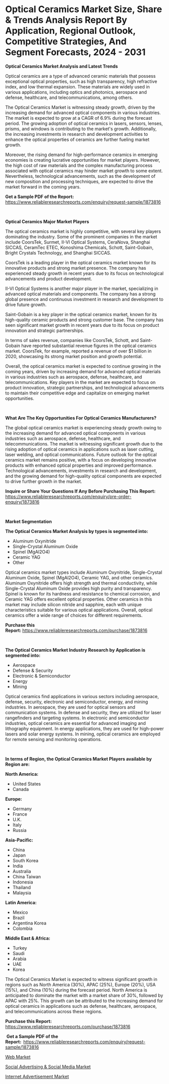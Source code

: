 <p><h1>Optical Ceramics Market Size, Share & Trends Analysis Report By Application, Regional Outlook, Competitive Strategies, And Segment Forecasts, 2024 - 2031</h1></p><p><strong>Optical Ceramics Market Analysis and Latest Trends</strong></p>
<p><p>Optical ceramics are a type of advanced ceramic materials that possess exceptional optical properties, such as high transparency, high refractive index, and low thermal expansion. These materials are widely used in various applications, including optics and photonics, aerospace and defense, healthcare, and telecommunications, among others.</p><p>The Optical Ceramics Market is witnessing steady growth, driven by the increasing demand for advanced optical components in various industries. The market is expected to grow at a CAGR of 6.9% during the forecast period. The growing adoption of optical ceramics in lasers, sensors, lenses, prisms, and windows is contributing to the market's growth. Additionally, the increasing investments in research and development activities to enhance the optical properties of ceramics are further fueling market growth.</p><p>Moreover, the rising demand for high-performance ceramics in emerging economies is creating lucrative opportunities for market players. However, the high cost of raw materials and the complex manufacturing process associated with optical ceramics may hinder market growth to some extent. Nevertheless, technological advancements, such as the development of new composition and processing techniques, are expected to drive the market forward in the coming years.</p></p>
<p><strong>Get a Sample PDF of the Report:&nbsp;</strong> <a href="https://www.reliableresearchreports.com/enquiry/request-sample/1873816">https://www.reliableresearchreports.com/enquiry/request-sample/1873816</a></p>
<p>&nbsp;</p>
<p><strong>Optical Ceramics Major Market Players</strong></p>
<p><p>The optical ceramics market is highly competitive, with several key players dominating the industry. Some of the prominent companies in the market include CoorsTek, Surmet, II-VI Optical Systems, CeraNova, Shanghai SICCAS, CeramTec ETEC, Konoshima Chemicals, Schott, Saint-Gobain, Bright Crystals Technology, and Shanghai SICCAS.</p><p>CoorsTek is a leading player in the optical ceramics market known for its innovative products and strong market presence. The company has experienced steady growth in recent years due to its focus on technological advancements and product development.</p><p>II-VI Optical Systems is another major player in the market, specializing in advanced optical materials and components. The company has a strong global presence and continuous investment in research and development to drive future growth.</p><p>Saint-Gobain is a key player in the optical ceramics market, known for its high-quality ceramic products and strong customer base. The company has seen significant market growth in recent years due to its focus on product innovation and strategic partnerships.</p><p>In terms of sales revenue, companies like CoorsTek, Schott, and Saint-Gobain have reported substantial revenue figures in the optical ceramics market. CoorsTek, for example, reported a revenue of over $1 billion in 2020, showcasing its strong market position and growth potential.</p><p>Overall, the optical ceramics market is expected to continue growing in the coming years, driven by increasing demand for advanced optical materials in various industries such as aerospace, defense, healthcare, and telecommunications. Key players in the market are expected to focus on product innovation, strategic partnerships, and technological advancements to maintain their competitive edge and capitalize on emerging market opportunities.</p></p>
<p>&nbsp;</p>
<p><strong>What Are The Key Opportunities For Optical Ceramics Manufacturers?</strong></p>
<p><p>The global optical ceramics market is experiencing steady growth owing to the increasing demand for advanced optical components in various industries such as aerospace, defense, healthcare, and telecommunications. The market is witnessing significant growth due to the rising adoption of optical ceramics in applications such as laser cutting, laser welding, and optical communications. Future outlook for the optical ceramics market remains positive, with a focus on developing innovative products with enhanced optical properties and improved performance. Technological advancements, investments in research and development, and the growing demand for high-quality optical components are expected to drive further growth in the market.</p></p>
<p><strong>Inquire or Share Your Questions If Any Before Purchasing This Report:</strong> <a href="https://www.reliableresearchreports.com/enquiry/pre-order-enquiry/1873816">https://www.reliableresearchreports.com/enquiry/pre-order-enquiry/1873816</a></p>
<p>&nbsp;</p>
<p><strong>Market Segmentation</strong></p>
<p><strong>The Optical Ceramics Market Analysis by types is segmented into:</strong></p>
<p><ul><li>Aluminum Oxynitride</li><li>Single-Crystal Aluminum Oxide</li><li>Spinel (MgAl2O4)</li><li>Ceramic YAG</li><li>Other</li></ul></p>
<p><p>Optical ceramics market types include Aluminum Oxynitride, Single-Crystal Aluminum Oxide, Spinel (MgAl2O4), Ceramic YAG, and other ceramics. Aluminum Oxynitride offers high strength and thermal conductivity, while Single-Crystal Aluminum Oxide provides high purity and transparency. Spinel is known for its hardness and resistance to chemical corrosion, and Ceramic YAG offers excellent optical properties. Other ceramics in this market may include silicon nitride and sapphire, each with unique characteristics suitable for various optical applications. Overall, optical ceramics offer a wide range of choices for different requirements.</p></p>
<p><strong>Purchase this Report:&nbsp;</strong><a href="https://www.reliableresearchreports.com/purchase/1873816">https://www.reliableresearchreports.com/purchase/1873816</a></p>
<p>&nbsp;</p>
<p><strong>The Optical Ceramics Market Industry Research by Application is segmented into:</strong></p>
<p><ul><li>Aerospace</li><li>Defense & Security</li><li>Electronic & Semiconductor</li><li>Energy</li><li>Mining</li></ul></p>
<p><p>Optical ceramics find applications in various sectors including aerospace, defense, security, electronic and semiconductor, energy, and mining industries. In aerospace, they are used for optical sensors and communication systems. In defense and security, they are utilized for laser rangefinders and targeting systems. In electronic and semiconductor industries, optical ceramics are essential for advanced imaging and lithography equipment. In energy applications, they are used for high-power lasers and solar energy systems. In mining, optical ceramics are employed for remote sensing and monitoring operations.</p></p>
<p>&nbsp;</p>
<p><strong>In terms of Region, the Optical Ceramics Market Players available by Region are:</strong></p>
<p>
    <p> <strong> North America: </strong>
        <ul>
            <li>United States</li>
            <li>Canada</li>
        </ul>
        </p> 
    <p> <strong> Europe: </strong>
        <ul>
            <li>Germany</li>
            <li>France</li>
            <li>U.K.</li>
            <li>Italy</li>
            <li>Russia</li>
        </ul>
        </p> 
    <p> <strong> Asia-Pacific: </strong>
        <ul>
            <li>China</li>
            <li>Japan</li>
            <li>South Korea</li>
            <li>India</li>
            <li>Australia</li>
            <li>China Taiwan</li>
            <li>Indonesia</li>
            <li>Thailand</li>
            <li>Malaysia</li>
        </ul>
        </p> 
    <p> <strong> Latin America: </strong>
        <ul>
            <li>Mexico</li>
            <li>Brazil</li>
            <li>Argentina Korea</li>
            <li>Colombia</li>
        </ul>
        </p> 
    <p> <strong> Middle East & Africa: </strong>
        <ul>
            <li>Turkey</li>
            <li>Saudi</li>
            <li>Arabia</li>
            <li>UAE</li>
            <li>Korea</li>
        </ul>
    </p>
    </p>
<p><p>The Optical Ceramics Market is expected to witness significant growth in regions such as North America (30%), APAC (25%), Europe (20%), USA (15%), and China (10%) during the forecast period. North America is anticipated to dominate the market with a market share of 30%, followed by APAC with 25%. This growth can be attributed to the increasing demand for optical ceramics in applications such as defense, healthcare, aerospace, and telecommunications across these regions.</p></p>
<p><strong>Purchase this Report: </strong><a href="https://www.reliableresearchreports.com/purchase/1873816">https://www.reliableresearchreports.com/purchase/1873816</a></p>
<p>&nbsp;<strong>Get a Sample PDF of the Report:&nbsp;&nbsp;</strong><a href="https://www.reliableresearchreports.com/enquiry/request-sample/1873816">https://www.reliableresearchreports.com/enquiry/request-sample/1873816</a></p>
<p><strong></strong></p>
<p><p><a href="https://view.publitas.com/reportprime-1/web-market-size-and-growth-market-segmentation-regional-and-country-breakdowns-and-market-trends-for-period-from-2023-2030/">Web Market</a></p><p><a href="https://view.publitas.com/reportprime-1/social-advertising-social-media-market-size-growing-and-forecasted-for-period-from-2023-2030-and-provides-complete-market-analysis-of-this-market/">Social Advertising & Social Media Market</a></p><p><a href="https://view.publitas.com/reportprime-1/internet-advertisement-market-dynamics-2023-2030-also-about-its-market-trends-projections-and-opportunities/">Internet Advertisement Market</a></p></p>